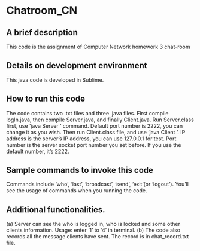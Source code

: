 # Chatroom_CN

## A brief description
This code is the assignment of Computer Network homework 3 chat-room

## Details on development environment
This java code is developed in Sublime.

## How to run this code
The code contains two .txt files and three .java files. First compile logIn.java, then compile Server.java, and finally Client.java.
Run Server.class first, use ‘java Server <Port number>’ command. Default port number is 2222, you can change it as you wish. Then run Client.class file, and use ‘java Client <IP address> <Port number>’. IP address is the server’s IP address, you can use 127.0.0.1 for test. Port number is the server socket port number you set before. If you use the default number, it’s 2222.

## Sample commands to invoke this code
Commands include ‘who’, ‘last’, ‘broadcast’, ‘send’, ‘exit’(or ‘logout’). You’ll see the usage of commands when you running the code.

## Additional functionalities.
(a) Server can see the who is logged in, who is locked and some other clients information. Usage: enter ‘1’ to ‘4’ in terminal.
(b) The code also records all the message clients have sent. The record is in chat_record.txt file.
